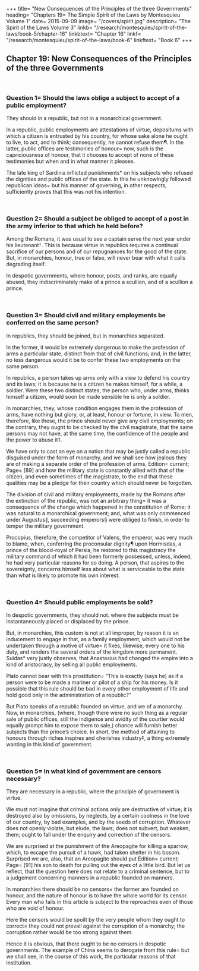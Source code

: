 +++
title=  "New Consequences of the Principles of the three Governments"
heading=  "Chapters 19=  The Simple Spirit of the Laws by Montesquieu Volume 1"
date=  2015-09-09
image= "/covers/spirit.jpg"
description=  "The Spirit of the Laws Volume 3"
linkb=  "/research/montesquieu/spirit-of-the-laws/book-5/chapter-16"
linkbtext=  "Chapter 16"
linkf=  "/research/montesquieu/spirit-of-the-laws/book-6"
linkftext=  "Book 6"
+++

## Chapter 19: New Consequences of the Principles of the three Governments

<!-- I cannot conclude this book without making some applications of my three principles. -->

<br>

### Question 1=  Should the laws oblige a subject to accept of a public employment?

They should in a republic, but not in a monarchical government. 

In a republic, public employments are attestations of virtue, depositums with which a citizen is entrusted by his country, for whose sake alone he ought to live, to act, and to think; consequently, he cannot refuse them¶. In the latter, public offices are testimonies of honour=  now, such is the capriciousness of honour, that it chooses to accept of none of these testimonies but when and in what manner it pleases.

The late king of Sardinia inflicted punishments* on his subjects who refused the dignities and public offices of the state. In this he unknowingly followed republican ideas=  but his manner of governing, in other respects, sufficiently proves that this was not his intention.

<br>

### Question 2=  Should a subject be obliged to accept of a post in the army inferior to that which he held before?

Among the Romans, it was usual to see a captain serve the next year under his lieutenant†. This is because virtue in republics requires a continual sacrifice of our persons and of our repugnances for the good of the state. But, in monarchies, honour, true or false, will never bear with what it calls degrading itself.

In despotic governments, where honour, posts, and ranks, are equally abused, they indiscriminately make of a prince a scullion, and of a scullion a prince.

<br>

### Question 3=  Should civil and military employments be conferred on the same person? 

In republics, they should be joined, but in monarchies separated. 

In the former, it would be extremely dangerous to make the profession of arms a particular state, distinct from that of civil functions; and, in the latter, no less dangerous would it be to confer these two employments on the same person.

In republics, a person takes up arms only with a view to defend his country and its laws; it is because he is a citizen he makes himself, for a while, a soldier. Were these two distinct states, the person who, under arms, thinks himself a citizen, would soon be made sensible he is only a soldier.

In monarchies, they, whose condition engages them in the profession of arms, have nothing but glory, or, at least, honour or fortune, in view. To men, therefore, like these, the prince should never give any civil employments; on the contrary, they ought to be checked by the civil magistrate, that the same persons may not have, at the same time, the confidence of the people and the power to abuse it‡.

We have only to cast an eye on a nation that may be justly called a republic disguised under the form of monarchy, and we shall see how jealous they are of making a separate order of the profession of arms, Edition=  current; Page=  [89] and how the military state is constantly allied with that of the citizen, and even sometimes of the magistrate, to the end that these qualities may be a pledge for their country which should never be forgotten.

The division of civil and military employments, made by the Romans after the extinction of the republic, was not an arbitrary thing=  it was a consequence of the change which happened in the constitution of Rome; it was natural to a monarchical government; and, what was only commenced under Augustus∥, succeeding emperors§ were obliged to finish, in order to temper the military government.

Procopius, therefore, the competitor of Valens, the emperor, was very much to blame, when, conferring the proconsular dignity¶ upon Hormisdas, a prince of the blood-royal of Persia, he restored to this magistracy the military command of which it had been formerly possessed, unless, indeed, he had very particular reasons for so doing. A person, that aspires to the sovereignty, concerns himself less about what is serviceable to the state than what is likely to promote his own interest.

<br>

### Question 4=  Should public employments be sold?

In despotic governments, they should not.   where the subjects must be instantaneously placed or displaced by the prince.

But, in monarchies, this custom is not at all improper, by reason it is an inducement to engage in that, as a family employment, which would not be undertaken through a motive of virtue=  it fixes, likewise, every one to his duty, and renders the several orders of the kingdom more permanent. Suidas* very justly observes, that Anastasius had changed the empire into a kind of aristocracy, by selling all public employments.

Plato cannot bear with this prostitution=  “This is exactly (says he) as if a person were to be made a mariner or pilot of a ship for his money. Is it possible that this rule should be bad in every other employment of life and hold good only in the administration of a republic?” 

But Plato speaks of a republic founded on virtue, and we of a monarchy. Now, in monarchies, (where, though there were no such thing as a regular sale of public offices, still the indigence and avidity of the courtier would equally prompt him to expose them to sale,) chance will furnish better subjects than the prince’s choice. In short, the method of attaining to honours through riches inspires and cherishes industry‡, a thing extremely wanting in this kind of government.

<br>

### Question 5=  In what kind of government are censors necessary?

They are necessary in a republic, where the principle of government is virtue. 

We must not imagine that criminal actions only are destructive of virtue; it is destroyed also by omissions, by neglects, by a certain coolness in the love of our country, by bad examples, and by the seeds of corruption. Whatever does not openly violate, but elude, the laws; does not subvert, but weaken, them; ought to fall under the enquiry and correction of the censors.

We are surprised at the punishment of the Areopagite for killing a sparrow, which, to escape the pursuit of a hawk, had taken shelter in his bosom. Surprised we are, also, that an Areopagite should put Edition=  current; Page=  [91] his son to death for pulling out the eyes of a little bird. But let us reflect, that the question here does not relate to a criminal sentence, but to a judgement concerning manners in a republic founded on manners.

In monarchies there should be no censors=  the former are founded on honour, and the nature of honour is to have the whole world for its censor. Every man who fails in this article is subject to the reproaches even of those who are void of honour.

Here the censors would be spoilt by the very people whom they ought to correct=  they could not prevail against the corruption of a monarchy; the corruption rather would be too strong against them.

Hence it is obvious, that there ought to be no censors in despotic governments. The example of China seems to derogate from this rule=  but we shall see, in the course of this work, the particular reasons of that institution.
